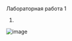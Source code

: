 Лабораторная работа 1

1. 
![image](https://github.com/user-attachments/assets/582ed952-d869-4b88-a2a4-91edaa2ff3c4)
